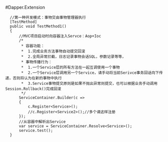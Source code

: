  #Dapper.Extension

      //第一种开发模式：事物交由事物管理器执行
      [TestMethod]
      public void TestMethod1()
      {
          //MVC项目启动时向容器注入Servce：Aop+Ioc
          /*
           * 容器功能：
           *  1.完成业务方法事物自动提交回滚
           *  2.全局异常拦截，日志记录事物会话SQL，参数记录等等，
           * 事物传播行为：
           *  1.一个Service层的所有方法在一起互调使用一个事物
           *  2.一个Service层调用另一个Service，请手动将当前Serivce事务回话向下传递，否则将认为在新的事物中执行 
           *  3.Service事物提交原则是如果不抛出异常则提交，也可以根据业务手动调用Session.Rollback()完成回滚
           */
          ServiceContainer.Builder(c =>
          {
              c.Register<Service>();
              //c.Register<Service2>();//多个请这样注册
          });
          //从容器中解析出Service
          var service = ServiceContainer.Resolve<Service>();
          service.test();
      }
